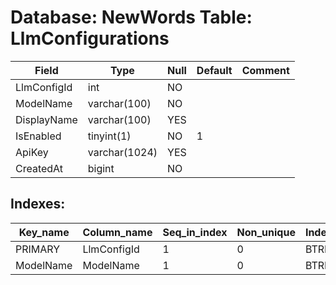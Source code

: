 # Database: NewWords Table: LlmConfigurations

 Field       | Type          | Null | Default | Comment
-------------|---------------|------|---------|---------
 LlmConfigId | int           | NO   |         |
 ModelName   | varchar(100)  | NO   |         |
 DisplayName | varchar(100)  | YES  |         |
 IsEnabled   | tinyint(1)    | NO   | 1       |
 ApiKey      | varchar(1024) | YES  |         |
 CreatedAt   | bigint        | NO   |         |

## Indexes: 

 Key_name  | Column_name | Seq_in_index | Non_unique | Index_type | Visible
-----------|-------------|--------------|------------|------------|---------
 PRIMARY   | LlmConfigId |            1 |          0 | BTREE      | YES
 ModelName | ModelName   |            1 |          0 | BTREE      | YES
